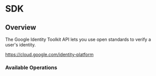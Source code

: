 # SDK

## Overview

The Google Identity Toolkit API lets you use open standards to verify a user's identity.

<https://cloud.google.com/identity-platform>
### Available Operations

